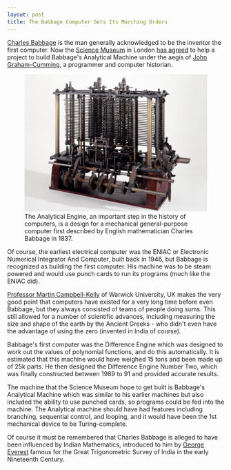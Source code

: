 ```yaml
---
layout: post
title: The Babbage Computer Gets Its Marching Orders
---
```


[Charles Babbage](http://en.wikipedia.org/wiki/Charles_Babbage) is the man generally acknowledged to be the inventor the first computer. Now the [Science Museum](http://www.sciencemuseum.org.uk/) in London [has agreed](http://blog.jgc.org/2010/09/its-time-to-build-analytical-engine.html) to help a project to build Babbage's Analytical Machine under the aegis of [John Graham-Cumming](http://jgc.org/), a programmer and computer historian.

<figure>
  <img src="/static/2011/babbage-analytical-engine.jpg" alt="Analytical Engine by Charles Babbage" loading="lazy">
  <figcaption>
    The Analytical Engine, an important step in the history of computers, is a design for a mechanical general-purpose computer first described by English mathematician Charles Babbage in 1837.
  </figcaption>
</figure>

Of course, the earliest electrical computer was the ENIAC or Electronic Numerical Integrator And Computer, built back in 1946, but Babbage is recognized as building the first computer. His machine was to be steam powered and would use punch cards to run its programs (much like the ENIAC did).

[Professor Martin Campbell-Kelly](http://en.wikipedia.org/wiki/Martin_Campbell-Kelly) of Warwick University, UK makes the very good point that computers have existed for a very long time before even Babbage, but they always consisted of teams of people doing sums. This still allowed for a number of scientific advances, including measuring the size and shape of the earth by the Ancient Greeks - who didn't even have the advantage of using the zero (invented in India of course).

Babbage's first computer was the Difference Engine which was designed to work out the values of polynomial functions, and do this automatically. It is estimated that this machine would have weighed 15 tons and been made up of 25k parts. He then designed the Difference Engine Number Two, which was finally constructed between 1989 to 91 and provided accurate results.

The machine that the Science Museum hope to get built is Babbage's Analytical Machine which was similar to his earlier machines but also included the ability to use punched cards, so programs could be fed into the machine. The Analytical machine should have had features including branching, sequential control, and looping, and it would have been the 1st mechanical device to be Turing-complete.

Of course it must be remembered that Charles Babbage is alleged to have been influenced by Indian Mathematics, introduced to him by [George Everest](http://en.wikipedia.org/wiki/George_Everest) famous for the Great Trigonometric Survey of India in the early Nineteenth Century.